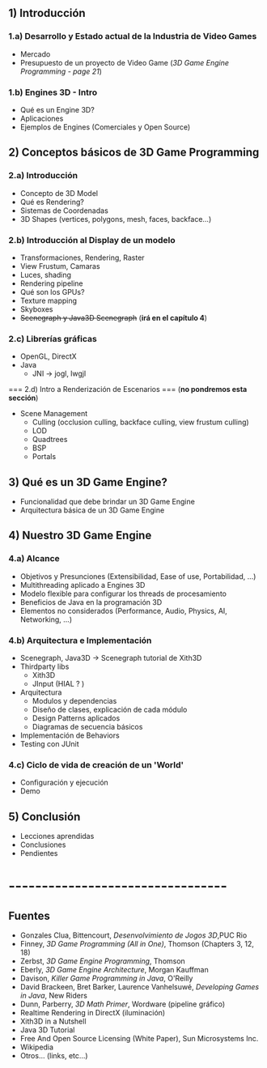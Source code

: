 ## 1) Introducción ##

### 1.a) Desarrollo y Estado actual de la Industria de Video Games ###
  * Mercado
  * Presupuesto de un proyecto de Video Game (_3D Game Engine Programming - page 21_)

### 1.b) Engines 3D - Intro ###
  * Qué es un Engine 3D?
  * Aplicaciones
  * Ejemplos de Engines (Comerciales y Open Source)

## 2) Conceptos básicos de 3D Game Programming ##

### 2.a) Introducción ###
  * Concepto de 3D Model
  * Qué es Rendering?
  * Sistemas de Coordenadas
  * 3D Shapes (vertices, polygons, mesh, faces, backface...)

### 2.b) Introducción al Display de un modelo ###

  * Transformaciones, Rendering, Raster
  * View Frustum, Camaras
  * Luces, shading
  * Rendering pipeline
  * Qué son los GPUs?
  * Texture mapping
  * Skyboxes
  * ~~Scenegraph y Java3D Scenegraph~~ (**irá en el capítulo 4**)

### 2.c) Librerías gráficas ###
  * OpenGL, DirectX
  * Java
    * JNI -> jogl, lwgjl

=== 2.d) Intro a Renderización de Escenarios === (**no pondremos esta sección**)
  * Scene Management
    * Culling (occlusion culling, backface culling, view frustum culling)
    * LOD
    * Quadtrees
    * BSP
    * Portals

## 3) Qué es un 3D Game Engine? ##

  * Funcionalidad que debe brindar un 3D Game Engine
  * Arquitectura básica de un 3D Game Engine

## 4) Nuestro 3D Game Engine ##
### 4.a) Alcance ###
  * Objetivos y Presunciones (Extensibilidad, Ease of use, Portabilidad, ...)
  * Multithreading aplicado a Engines 3D
  * Modelo flexible para configurar los threads de procesamiento
  * Beneficios de Java en la programación 3D
  * Elementos no considerados (Performance, Audio, Physics, AI, Networking, ...)


### 4.b) Arquitectura e Implementación ###
  * Scenegraph, Java3D -> Scenegraph tutorial de Xith3D
  * Thirdparty libs
    * Xith3D
    * JInput (HIAL ? )
  * Arquitectura
    * Modulos y dependencias
    * Diseño de clases, explicación de cada módulo
    * Design Patterns aplicados
    * Diagramas de secuencia básicos
  * Implementación de Behaviors
  * Testing con JUnit

### 4.c) Ciclo de vida de creación de un 'World' ###
  * Configuración y ejecución
  * Demo

## 5) Conclusión ##
  * Lecciones aprendidas
  * Conclusiones
  * Pendientes


# --------------------------------- #

## Fuentes ##
  * Gonzales Clua, Bittencourt, _Desenvolvimiento de Jogos 3D_,PUC Rio
  * Finney, _3D Game Programming (All in One)_, Thomson (Chapters 3, 12, 18)
  * Zerbst, _3D Game Engine Programming_, Thomson
  * Eberly, _3D Game Engine Architecture_, Morgan Kauffman
  * Davison, _Killer Game Programming in Java_, O'Reilly
  * David Brackeen, Bret Barker, Laurence Vanhelsuwé, _Developing Games in Java_, New Riders
  * Dunn, Parberry, _3D Math Primer_, Wordware (pipeline gráfico)
  * Realtime Rendering in DirectX (iluminación)
  * Xith3D in a Nutshell
  * Java 3D Tutorial
  * Free And Open Source Licensing (White Paper), Sun Microsystems Inc.
  * Wikipedia
  * Otros... (links, etc...)